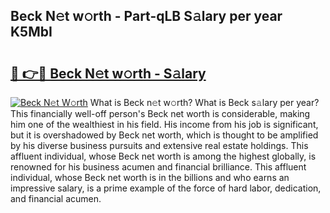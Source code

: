 ## Beck N𝚎t w𝚘rth - Part-qLB S𝚊lary per year K5MbI

# <h2><a href="http://gc3475r.nevu.top/?p=Beck">🔗 👉🔴 Beck N𝚎t w𝚘rth - S𝚊lary</a></h2>

[![Beck N𝚎t W𝚘rth](https://i.imgur.com/Oavwk0R.jpeg)](http://gc3475r.nevu.top/?p=Beck)
What is Beck n𝚎t w𝚘rth? What is Beck s𝚊lary per year?
This financially well-off person's Beck net worth is considerable, making him one of the wealthiest in his field. His income from his job is significant, but it is overshadowed by Beck net worth, which is thought to be amplified by his diverse business pursuits and extensive real estate holdings. This affluent individual, whose Beck net worth is among the highest globally, is renowned for his business acumen and financial brilliance. This affluent individual, whose Beck net worth is in the billions and who earns an impressive salary, is a prime example of the force of hard labor, dedication, and financial acumen.
